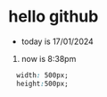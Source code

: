 # hello github
- today is 17/01/2024
1. now is 8:38pm
```css
  width: 500px;
  height:500px;
```
```html
```
